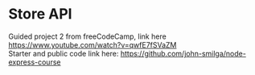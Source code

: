 # Store API

Guided project 2 from freeCodeCamp, link here https://www.youtube.com/watch?v=qwfE7fSVaZM <br>
Starter and public code link here: https://github.com/john-smilga/node-express-course